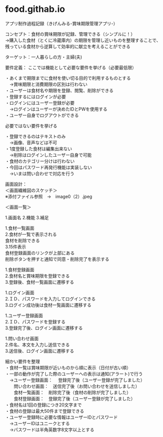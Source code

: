 # food.githab.io

アプリ制作過程記録（きげんみる-賞味期限管理アプリ-）

コンセプト：食材の賞味期限が記録、管理できる（シンプルに！）<br>
→購入した食材（とくに冷蔵庫内）の期限を管理し近いものを整理することで、残っている食材から逆算して効率的に献立を考えることができる

ターゲット：一人暮らしの方・主婦(夫)

要件定義：
ここでは機能として必要な要件を挙げる（必要最低限）

・あくまで期限までに食材を使い切る目的で利用するものとする<br>
　→賞味期限と消費期限の区別は行わない<br>
・ユーザーは食材名や期限を登録、閲覧、削除ができる<br>
・登録するにはログインが必要<br>
・ログインにはユーザー登録が必要<br>
　→ログインはユーザーが決めたIDとPWを使用する<br>
・ユーザー自身でログアウトができる<br>

必要ではない要件を挙げる

・登録できるのはテキストのみ<br>
　→画像、音声などは不可<br>
・1度登録した食材は編集出来ない<br>
　→削除はログインしたユーザー自身で可能<br>
・食材のカテゴリー分けは行わない<br>
・今回はパスワード再発行機能は実装しない<br>
　→いまは問い合わせで対応を行う<br>


画面設計：<br>
＜画面繊維図のスケッチ＞<br>
※添付ファイル参照　→　image0（2）.jpeg


＜画面一覧＞

1.画面名
2.機能
3.補足<br>

1.食材一覧画面<br>
2.食材が一覧で表示される<br>
  食材を削除できる<br>
3.15件表示<br>
  食材登録画面のリンクが上部にある<br>
  削除ボタンを押すと通知で同意・削除完了を表示する<br>

1.食材登録画面<br>
2.食材名と賞味期限を登録できる<br>
3.登録後、食材一覧画面に遷移する<br>

1.ログイン画面<br>
2.ＩＤ、パスワードを入力してログインできる<br>
3.ログイン成功後は食材一覧画面に遷移する<br>

1.ユーザー登録画面<br>
2.ＩＤ、パスワードを登録する<br>
3.登録完了後、ログイン画面に遷移する<br>

1.問い合わせ画面<br>
2.件名、本文を入力し送信できる<br>
3.送信後、ログイン画面に遷移する<br>


細かい要件を整理<br>
・食材一覧は賞味期限が近いものから順に表示（日付が古い順）<br>
・一部の動作が完了した際のユーザーへの表示は通知(アラート)で行う<br>
　→ユーザー登録画面：　 登録完了後（ユーザー登録が完了しました）<br>
　　問い合わせ画面：　送信完了後（お問い合わせを送信しました）<br>
　　食材一覧画面：　削除完了後（食材の削除が完了しました）<br>
　　食材登録画面：　登録完了後（ユーザー登録が完了しました）<br>
・食材名は1回の登録につき20文字まで<br>
・食材の登録は最大50件まで登録できる<br>
・ユーザー登録時に必要な情報はユーザーIDとパスワード<br>
　→ユーザーIDはユニークとする<br>
　→パスワードは半角英数字8文字以上とする






